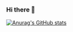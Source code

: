 ### Hi there 👋
[![Anurag's GitHub stats](https://github-readme-stats.vercel.app/api?username=h1r0mu)](https://github.com/anuraghazra/github-readme-stats)
<!--
**h1r0mu/h1r0mu** is a ✨ _special_ ✨ repository because its `README.md` (this file) appears on your GitHub profile.

Here are some ideas to get you started:

- 🔭 I’m currently working on ...
- 🌱 I’m currently learning ...
- 👯 I’m looking to collaborate on ...
- 🤔 I’m looking for help with ...
- 💬 Ask me about ...
- 📫 How to reach me: ...
- 😄 Pronouns: ...
- ⚡ Fun fact: ...
-->
